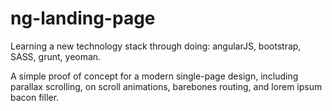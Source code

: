 ng-landing-page
===============

Learning a new technology stack through doing: angularJS, bootstrap, SASS, grunt, yeoman.

A simple proof of concept for a modern single-page design, including parallax scrolling, on scroll animations, barebones routing, and lorem ipsum bacon filler.

